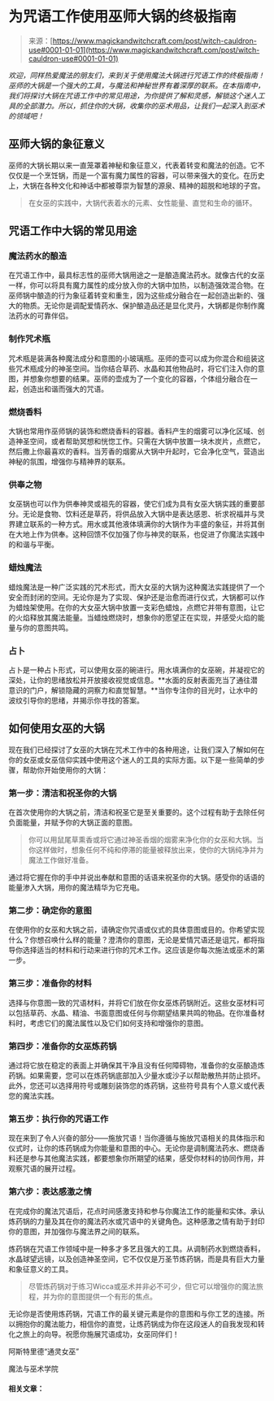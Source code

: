 <!--yml

category: 未分类

date: 2024-06-12 18:32:04

-->

# 为咒语工作使用巫师大锅的终极指南

> 来源：[https://www.magickandwitchcraft.com/post/witch-cauldron-use#0001-01-01](https://www.magickandwitchcraft.com/post/witch-cauldron-use#0001-01-01)

*欢迎，同样热爱魔法的朋友们，来到关于使用魔法大锅进行咒语工作的终极指南！巫师的大锅是一个强大的工具，与魔法和神秘世界有着深厚的联系。在本指南中，我们将探讨大锅在咒语工作中的常见用途，为你提供了解和灵感，解锁这个迷人工具的全部潜力。所以，抓住你的大锅，收集你的巫术用品，让我们一起深入到巫术的领域吧！*

## 巫师大锅的象征意义

巫师的大锅长期以来一直笼罩着神秘和象征意义，代表着转变和魔法的创造。它不仅仅是一个烹饪锅，而是一个富有魔力属性的容器，可以带来强大的变化。在历史上，大锅在各种文化和神话中都被尊崇为智慧的源泉、精神的超脱和地球的子宫。

> 在女巫的实践中，大锅代表着水的元素、女性能量、直觉和生命的循环。

## 咒语工作中大锅的常见用途

### 魔法药水的酿造

在咒语工作中，最具标志性的巫师大锅用途之一是酿造魔法药水。就像古代的女巫一样，你可以将具有魔力属性的成分放入你的大锅中加热，以制造强效混合物。在巫师锅中酿造的行为象征着转变和重生，因为这些成分融合在一起创造出新的、强大的物质。无论你是调配爱情药水、保护酿造品还是显化灵丹，大锅都是你制作魔法药水的可靠伴侣。

### 制作咒术瓶

咒术瓶是装满各种魔法成分和意图的小玻璃瓶。巫师的壶可以成为你混合和组装这些咒术瓶成分的神圣空间。当你结合草药、水晶和其他物品时，将它们注入你的意图，并想象你想要的结果。巫师的壶成为了一个变化的容器，个体组分融合在一起，创造出和谐而强大的咒语。

### 燃烧香料

大锅也常用作巫师锅的装饰和燃烧香料的容器。香料产生的烟雾可以净化区域、创造神圣空间，或者帮助冥想和恍惚工作。只需在大锅中放置一块木炭片，点燃它，然后撒上你最喜欢的香料。当芳香的烟雾从大锅中升起时，它会净化空气，营造出神秘的氛围，增强你与精神界的联系。

### 供奉之物

女巫锅也可以作为供奉神灵或祖先的容器，使它们成为具有女巫大锅实践的重要部分。无论是食物、饮料还是草药，将供品放入大锅中是表达感恩、祈求祝福并与灵界建立联系的一种方式。用水或其他液体填满你的大锅作为丰盛的象征，并将其倒在大地上作为供奉。这种回馈不仅加强了你与神灵的联系，也促进了你魔法实践中的和谐与平衡。

### 蜡烛魔法

蜡烛魔法是一种广泛实践的咒术形式，而大女巫的大锅为这种魔法实践提供了一个安全而封闭的空间。无论你是为了实现、保护还是治愈而进行仪式，大锅都可以作为蜡烛架使用。在你的大女巫大锅中放置一支彩色蜡烛，点燃它并带有意图，让它的火焰释放其魔法能量。当蜡烛燃烧时，想象你的愿望正在实现，并感受火焰的能量与你的意图共鸣。

### 占卜

占卜是一种占卜形式，可以使用女巫的碗进行。用水填满你的女巫碗，并凝视它的深处，让你的思绪放松并开放接收视觉或信息。**水面的反射表面充当了通往潜意识的门户，解锁隐藏的洞察力和直觉智慧。**当你专注你的目光时，让水中的波纹引导你的思绪，并揭示你寻找的答案。

## 如何使用女巫的大锅

现在我们已经探讨了女巫的大锅在咒术工作中的各种用途，让我们深入了解如何在你的女巫或女巫信仰实践中使用这个迷人的工具的实际方面。以下是一些简单的步骤，帮助你开始使用你的大锅：

### 第一步：清洁和祝圣你的大锅

在首次使用你的大锅之前，清洁和祝圣它是至关重要的。这个过程有助于去除任何负面能量，并赋予你的大锅正面的意图。

> 你可以用鼠尾草熏香或将它通过神圣香烟的烟雾来净化你的女巫和大锅。当你这样做时，想象任何不纯和停滞的能量被释放出来，使你的大锅纯净并为魔法工作做好准备。

通过将它握在你的手中并说出奉献和意图的话语来祝圣你的大锅。感受你的话语的能量渗入大锅，用你的魔法精华为它充电。

### 第二步：确定你的意图

在使用你的女巫和大锅之前，请确定你咒语或仪式的具体意图或目的。你希望实现什么？你想召唤什么样的能量？澄清你的意图，无论是爱情咒语还是诅咒，都将指导你选择适当的材料和行动来进行你的咒术工作。这应该是你每次施法或巫术的第一步。

### 第三步：准备你的材料

选择与你意图一致的咒语材料，并将它们放在你女巫炼药锅附近。这些女巫材料可以包括草药、水晶、精油、书面意图或任何与你期望结果共鸣的物品。在你准备材料时，考虑它们的魔法属性以及它们如何支持和增强你的意图。

### 第四步：准备你的女巫炼药锅

通过将它放在稳定的表面上并确保其干净且没有任何障碍物，准备你的女巫酿造炼药锅。如果需要，您可以在炼药锅底部加入少量水或沙子以帮助散热并防止损坏。此外，您还可以选择用符号或雕刻装饰您的炼药锅，这些符号具有个人意义或代表您的魔法实践。

### 第五步：执行你的咒语工作

现在来到了令人兴奋的部分——施放咒语！当你遵循与施放咒语相关的具体指示和仪式时，让你的炼药锅成为你能量和意图的中心。无论你是调制魔法药水、燃烧香料还是参与其他魔法实践，都要想象你所期望的结果，感受你材料的协同作用，并观察咒语的展开过程。

### 第六步：表达感激之情

在完成你的魔法咒语后，花点时间感激支持和参与你魔法工作的能量和实体。承认炼药锅的力量及其在你的魔法药水或咒语中的关键角色。这种感激之情有助于封印你的意图，并加强你与魔法界之间的联系。

炼药锅在咒语工作领域中是一种多才多艺且强大的工具。从调制药水到燃烧香料，水晶球望远镜，以及创造神圣空间，它不仅仅是万圣节炼药锅，而是具有巨大力量和象征意义的工具。

> 尽管炼药锅对于练习Wicca或巫术并非必不可少，但它可以增强你的魔法旅程，并为你的意图提供一个有形的焦点。

无论你是否使用炼药锅，咒语工作的最关键元素是你的意图和与你工艺的连接。所以拥抱你的魔法能力，相信你的直觉，让炼药锅成为你在这段迷人的自我发现和转化之旅上的向导。祝愿你施展咒语成功，女巫同伴们！

阿斯特里德“通灵女巫”

魔法与巫术学院

#### 相关文章：
